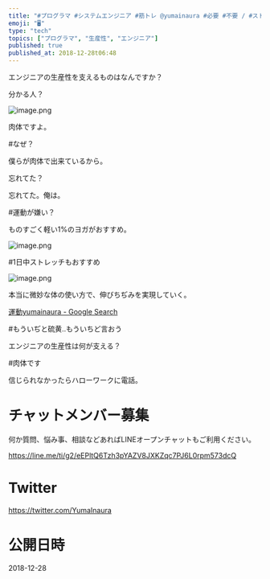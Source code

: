 ```yaml
---
title: "#プログラマ #システムエンジニア #筋トレ @yumainaura #必要 #不要 / #ストレッチ #オススメ #ずぼらヨガ"
emoji: "🖥"
type: "tech"
topics: ["プログラマ", "生産性", "エンジニア"]
published: true
published_at: 2018-12-28t06:48
---
```


エンジニアの生産性を支えるものはなんですか？

分かる人？


![image.png](https://qiita-image-store.s3.amazonaws.com/0/89618/2d6327b2-8213-02b6-7220-b7075430cdc0.png)


肉体ですよ。

#なぜ？

僕らが肉体で出来ているから。

忘れてた？

忘れてた。俺は。

#運動が嫌い？

ものすごく軽い1%のヨガがおすすめ。

![image.png](https://qiita-image-store.s3.amazonaws.com/0/89618/89f0d3ce-f341-cdb7-53c3-c9f1c6d0334d.png)

#1日中ストレッチもおすすめ

![image.png](https://qiita-image-store.s3.amazonaws.com/0/89618/23f41cae-10ae-7f27-c17a-2256e4987227.png)

本当に微妙な体の使い方で、伸びちぢみを実現していく。


[運動yumainaura - Google Search](https://www.google.com/search?q=%E9%81%8B%E5%8B%95yumainaura&oq=%E9%81%8B%E5%8B%95yumainaura&aqs=chrome..69i57.3447j0j9&sourceid=chrome&ie=UTF-8)

#もういぢと硫黄‥もういちど言おう

エンジニアの生産性は何が支える？

#肉体です

信じられなかったらハローワークに電話。








<!-- Update From Qiita API -->

# チャットメンバー募集


何か質問、悩み事、相談などあればLINEオープンチャットもご利用ください。

https://line.me/ti/g2/eEPltQ6Tzh3pYAZV8JXKZqc7PJ6L0rpm573dcQ





# Twitter


https://twitter.com/YumaInaura


<!-- Update From Qiita API -->



# 公開日時

2018-12-28
